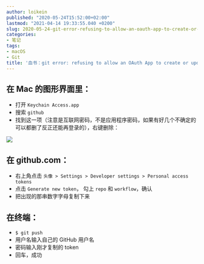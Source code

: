 ```yaml
---
author: loikein
published: "2020-05-24T15:52:00+02:00"
lastmod: "2021-04-14 19:33:55.040 +0200"
slug: 2020-05-24-git-error-refusing-to-allow-an-oauth-app-to-create-or-update-workflow
categories:
- 笔记
tags:
- macOS
- Git
title: '血书：git error: refusing to allow an OAuth App to create or update workflow (macOS)'
---
```

## 在 Mac 的图形界面里：

-   打开 `Keychain Access.app`
-   搜索 `github`
-   找到这一项（注意是互联网密码，不是应用程序密码，如果有好几个不确定的可以都删了反正还能再登录的），右键删除：

![](/post-img/2020-05-24-git-error-refusing.png)

## 在 github.com：

-   右上角点击 `头像 > Settings > Developer settings > Personal access tokens`
-   点击 `Generate new token`， 勾上 `repo` 和 `workflow`，确认
-   把出现的那串数字字母复制下来

## 在终端：

-   `$ git push`
-   用户名输入自己的 GitHub 用户名
-   密码输入刚才复制的 token
-   回车，成功
